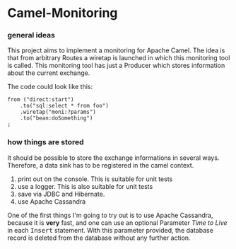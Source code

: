 # Camel-Monitoring


### general ideas
This project aims to implement a monitoring for Apache Camel.
The idea is that from arbitrary Routes a wiretap is launched in which this monitoring tool is called.
This monitoring tool has just a Producer which stores information about the current exchange.

The code could look like this:
~~~
from ("direct:start")
    .to("sql:select * from foo")
    .wiretap("moni:?params")
    .to("bean:doSomething")
;
~~~

### how things are stored
It should be possible to store the exchange informations in several ways. Therefore, a data sink has to be registered in the camel context.

1. print out on the console. This is suitable for unit tests
2. use a logger. This is also suitable for unit tests
3. save via JDBC and Hibernate.
4. use Apache Cassandra

One of the first things I'm going to try out is to use Apache Cassandra, because it is __very__ fast, and one can use an optional Parameter _Time to Live_ in each
<tt>Insert</tt> statement. With this parameter provided, the database record is deleted from the database without any further action. 

